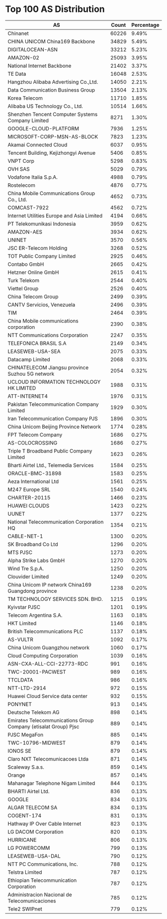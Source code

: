 # Top 100 AS Distribution
| AS | Count | Percentage |
|----|----|----|
| Chinanet | 60226 | 9.49% |
| CHINA UNICOM China169 Backbone | 34829 | 5.49% |
| DIGITALOCEAN-ASN | 33212 | 5.23% |
| AMAZON-02 | 25093 | 3.95% |
| National Internet Backbone | 21402 | 3.37% |
| TE Data | 16048 | 2.53% |
| Hangzhou Alibaba Advertising Co.,Ltd. | 14050 | 2.21% |
| Data Communication Business Group | 13504 | 2.13% |
| Korea Telecom | 11710 | 1.85% |
| Alibaba US Technology Co., Ltd. | 10514 | 1.66% |
| Shenzhen Tencent Computer Systems Company Limited | 8271 | 1.30% |
| GOOGLE-CLOUD-PLATFORM | 7936 | 1.25% |
| MICROSOFT-CORP-MSN-AS-BLOCK | 7823 | 1.23% |
| Akamai Connected Cloud | 6037 | 0.95% |
| Tencent Building, Kejizhongyi Avenue | 5406 | 0.85% |
| VNPT Corp | 5298 | 0.83% |
| OVH SAS | 5029 | 0.79% |
| Vodafone Italia S.p.A. | 4988 | 0.79% |
| Rostelecom | 4876 | 0.77% |
| China Mobile Communications Group Co., Ltd. | 4652 | 0.73% |
| COMCAST-7922 | 4562 | 0.72% |
| Internet Utilities Europe and Asia Limited | 4194 | 0.66% |
| PT Telekomunikasi Indonesia | 3959 | 0.62% |
| AMAZON-AES | 3934 | 0.62% |
| UNINET | 3570 | 0.56% |
| JSC ER-Telecom Holding | 3268 | 0.52% |
| TOT Public Company Limited | 2925 | 0.46% |
| Contabo GmbH | 2665 | 0.42% |
| Hetzner Online GmbH | 2615 | 0.41% |
| Turk Telekom | 2544 | 0.40% |
| Viettel Group | 2526 | 0.40% |
| China Telecom Group | 2499 | 0.39% |
| CANTV Servicios, Venezuela | 2496 | 0.39% |
| TIM | 2464 | 0.39% |
| China Mobile communications corporation | 2390 | 0.38% |
| NTT Communications Corporation | 2247 | 0.35% |
| TELEFONICA BRASIL S.A | 2149 | 0.34% |
| LEASEWEB-USA-SEA | 2075 | 0.33% |
| Datacamp Limited | 2068 | 0.33% |
| CHINATELECOM Jiangsu province Suzhou 5G network | 2054 | 0.32% |
| UCLOUD INFORMATION TECHNOLOGY HK LIMITED | 1988 | 0.31% |
| ATT-INTERNET4 | 1976 | 0.31% |
| Pakistan Telecommunication Company Limited | 1929 | 0.30% |
| Iran Telecommunication Company PJS | 1896 | 0.30% |
| China Unicom Beijing Province Network | 1774 | 0.28% |
| FPT Telecom Company | 1686 | 0.27% |
| AS-COLOCROSSING | 1686 | 0.27% |
| Triple T Broadband Public Company Limited | 1623 | 0.26% |
| Bharti Airtel Ltd., Telemedia Services | 1584 | 0.25% |
| ORACLE-BMC-31898 | 1583 | 0.25% |
| Aeza International Ltd | 1561 | 0.25% |
| M247 Europe SRL | 1540 | 0.24% |
| CHARTER-20115 | 1466 | 0.23% |
| HUAWEI CLOUDS | 1423 | 0.22% |
| UUNET | 1377 | 0.22% |
| National Telecommunication Corporation HQ | 1354 | 0.21% |
| CABLE-NET-1 | 1300 | 0.20% |
| SK Broadband Co Ltd | 1296 | 0.20% |
| MTS PJSC | 1273 | 0.20% |
| Alpha Strike Labs GmbH | 1270 | 0.20% |
| Wind Tre S.p.A. | 1250 | 0.20% |
| Clouvider Limited | 1249 | 0.20% |
| China Unicom IP network China169 Guangdong province | 1238 | 0.20% |
| TM TECHNOLOGY SERVICES SDN. BHD. | 1215 | 0.19% |
| Kyivstar PJSC | 1201 | 0.19% |
| Telecom Argentina S.A. | 1163 | 0.18% |
| HKT Limited | 1146 | 0.18% |
| British Telecommunications PLC | 1137 | 0.18% |
| AS-VULTR | 1092 | 0.17% |
| China Unicom Guangzhou network | 1060 | 0.17% |
| Cloud Computing Corporation | 1039 | 0.16% |
| ASN-CXA-ALL-CCI-22773-RDC | 991 | 0.16% |
| TWC-20001-PACWEST | 989 | 0.16% |
| TTCLDATA | 986 | 0.16% |
| NTT-LTD-2914 | 972 | 0.15% |
| Huawei Cloud Service data center | 932 | 0.15% |
| PONYNET | 913 | 0.14% |
| Deutsche Telekom AG | 898 | 0.14% |
| Emirates Telecommunications Group Company (etisalat Group) Pjsc | 889 | 0.14% |
| PJSC MegaFon | 885 | 0.14% |
| TWC-10796-MIDWEST | 879 | 0.14% |
| IONOS SE | 879 | 0.14% |
| Claro NXT Telecomunicacoes Ltda | 871 | 0.14% |
| Scaleway S.a.s. | 859 | 0.14% |
| Orange | 857 | 0.14% |
| Mahanagar Telephone Nigam Limited | 844 | 0.13% |
| BHARTI Airtel Ltd. | 836 | 0.13% |
| GOOGLE | 834 | 0.13% |
| ALGAR TELECOM SA | 834 | 0.13% |
| COGENT-174 | 831 | 0.13% |
| Hathway IP Over Cable Internet | 823 | 0.13% |
| LG DACOM Corporation | 820 | 0.13% |
| HURRICANE | 806 | 0.13% |
| LG POWERCOMM | 799 | 0.13% |
| LEASEWEB-USA-DAL | 790 | 0.12% |
| NTT PC Communications, Inc. | 788 | 0.12% |
| Telstra Limited | 787 | 0.12% |
| Ethiopian Telecommunication Corporation | 787 | 0.12% |
| Administracion Nacional de Telecomunicaciones | 785 | 0.12% |
| Tele2 SWIPnet | 779 | 0.12% |
